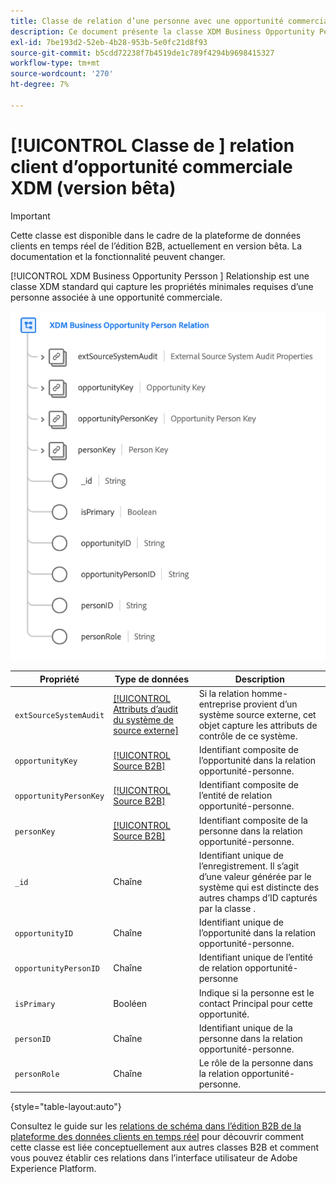 ```yaml
---
title: Classe de relation d’une personne avec une opportunité commerciale XDM
description: Ce document présente la classe XDM Business Opportunity Person Relation dans Experience Data Model (XDM).
exl-id: 7be193d2-52eb-4b28-953b-5e0fc21d8f93
source-git-commit: b5cdd72238f7b4519de1c789f4294b9698415327
workflow-type: tm+mt
source-wordcount: '270'
ht-degree: 7%

---
```


# [!UICONTROL Classe de ] relation client d’opportunité commerciale XDM (version bêta)

>[!IMPORTANT]
>
>Cette classe est disponible dans le cadre de la plateforme de données clients en temps réel de l’édition B2B, actuellement en version bêta. La documentation et la fonctionnalité peuvent changer.

[!UICONTROL XDM Business Opportunity Persson ] Relationship est une classe XDM standard qui capture les propriétés minimales requises d’une personne associée à une opportunité commerciale.

![](../../images/classes/b2b/business-opportunity-person-relation.png)

| Propriété | Type de données | Description |
| --- | --- | --- |
| `extSourceSystemAudit` | [[!UICONTROL Attributs d’audit du système de source externe]](../../data-types/external-source-system-audit-attributes.md) | Si la relation homme-entreprise provient d’un système source externe, cet objet capture les attributs de contrôle de ce système. |
| `opportunityKey` | [[!UICONTROL Source B2B]](../../data-types/b2b-source.md) | Identifiant composite de l’opportunité dans la relation opportunité-personne. |
| `opportunityPersonKey` | [[!UICONTROL Source B2B]](../../data-types/b2b-source.md) | Identifiant composite de l’entité de relation opportunité-personne. |
| `personKey` | [[!UICONTROL Source B2B]](../../data-types/b2b-source.md) | Identifiant composite de la personne dans la relation opportunité-personne. |
| `_id` | Chaîne | Identifiant unique de l’enregistrement. Il s’agit d’une valeur générée par le système qui est distincte des autres champs d’ID capturés par la classe . |
| `opportunityID` | Chaîne | Identifiant unique de l’opportunité dans la relation opportunité-personne. |
| `opportunityPersonID` | Chaîne | Identifiant unique de l’entité de relation opportunité-personne |
| `isPrimary` | Booléen | Indique si la personne est le contact Principal pour cette opportunité. |
| `personID` | Chaîne | Identifiant unique de la personne dans la relation opportunité-personne. |
| `personRole` | Chaîne | Le rôle de la personne dans la relation opportunité-personne. |

{style=&quot;table-layout:auto&quot;}

Consultez le guide sur les [relations de schéma dans l’édition B2B de la plateforme des données clients en temps réel](../../tutorials/relationship-b2b.md) pour découvrir comment cette classe est liée conceptuellement aux autres classes B2B et comment vous pouvez établir ces relations dans l’interface utilisateur de Adobe Experience Platform.

